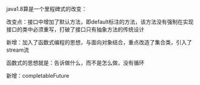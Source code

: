 java1.8算是一个里程碑式的改变：

改变点：接口中增加了默认方法，即default标注的方法，该方法没有强制在实现接口的类中必须重写，打破了接口只有抽象方法的传统设计

新增：加入了函数式编程的思想，与面向对象结合，重点改造了集合类，引入了stream流

函数式的思想就是：告诉做什么，而不是怎么做，没有循环

新增：completableFuture